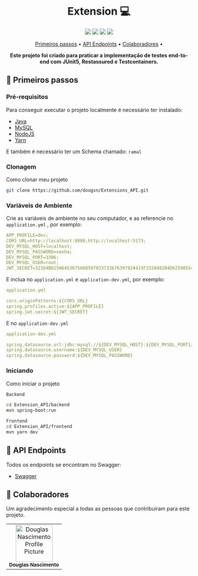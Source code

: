 <h1 align="center" style="font-weight: bold;">Extension 💻</h1>


<div align="center">
 <img src="https://img.shields.io/badge/java-%23ED8B00.svg?style=for-the-badge&logo=openjdk&logoColor=white">
 <img src="https://img.shields.io/badge/spring-%236DB33F.svg?style=for-the-badge&logo=spring&logoColor=white">
 <img src="https://img.shields.io/badge/MySQL-005CFE.svg?style=for-the-badge&logo=mysql&logoColor=white">
 <img src="https://img.shields.io/badge/react-000.svg?style=for-the-badge&logo=react&logoColor=blue">
</div>


<p align="center">
 <a href="#started">Primeiros passos</a> • 
  <a href="#routes">API Endpoints</a> •
 <a href="#colab">Colaboradores</a> •
</p>

<p align="center">
  <b>Este projeto foi criado para praticar a implementação de testes end-to-end com JUnit5, Restassured e Testcontainers.</b>
</p>

<h2 id="started">🚀  Primeiros passos</h2>

<h3>Pré-requisitos</h3>

Para conseguir executar o projeto localmente é necessário ter instalado:

- [Java](https://www.oracle.com/br/java/technologies/downloads/#java17)
- [MySQL](https://dev.mysql.com/downloads/installer/)
- [NodeJS](https://nodejs.org/en/download/current)
- [Yarn](https://classic.yarnpkg.com/lang/en/docs/install/#windows-stable)

E também é necessário ter um Schema chamado: `ramal`

<h3>Clonagem</h3>

Como clonar meu projeto

```bash
git clone https://github.com/dougsn/Extensions_API.git
```

<h3>Variáveis de Ambiente</h2>

Crie as variáveis de ambiente no seu computador, e as referencie no `application.yml` , por exemplo:

```yaml
APP_PROFILE=dev;
CORS_URL=http://localhost:8080,http://localhost:5173;
DEV_MYSQL_HOST=localhost;
DEV_MYSQL_PASSWORD=senha;
DEV_MYSQL_PORT=3306;
DEV_MYSQL_USER=root;
JWT_SECRET=321D4B6150645367566B597033733676397924423F3328482B4D625985546222;
```

E inclua no `application.yml` e `application-dev.yml`, por exemplo:

```yaml
application.yml

cors.originPatterns:${CORS_URL}
spring.profiles.active:${APP_PROFILE}
spring.jwt.secret:${JWT_SECRET}
```

E no `application-dev.yml`

```yaml
application-dev.yml

spring.datasource.url:jdbc:mysql://${DEV_MYSQL_HOST}:${DEV_MYSQL_PORT}/ramal
spring.datasource.username:${DEV_MYSQL_USER}
spring.datasource.password:${DEV_MYSQL_PASSWORD}
```

<h3>Iniciando</h3>

Como iniciar o projeto

```bash
Backend

cd Extension_API/backend
mvn spring-boot:run

Frontend
cd Extension_API/frontend
mvn yarn dev
``````


<h2 id="routes">📍 API Endpoints</h2>

Todos os endpoints se encontram no Swagger: 

- [Swagger](https://extension-api.up.railway.app/swagger-ui/index.html#/)

<h2 id="colab">🤝 Colaboradores</h2>

Um agradecimento especial a todas as pessoas que contribuíram para este projeto.

<table>
  <tr>
    <td align="center">
      <a href="#">
        <img src="https://avatars.githubusercontent.com/u/80468956?s=96&v=4" width="100px;" alt="Douglas Nascimento Profile Picture"/><br>
        <sub>
          <b>Douglas Nascimento</b>
        </sub>
      </a>
    </td>
  </tr>
</table>
